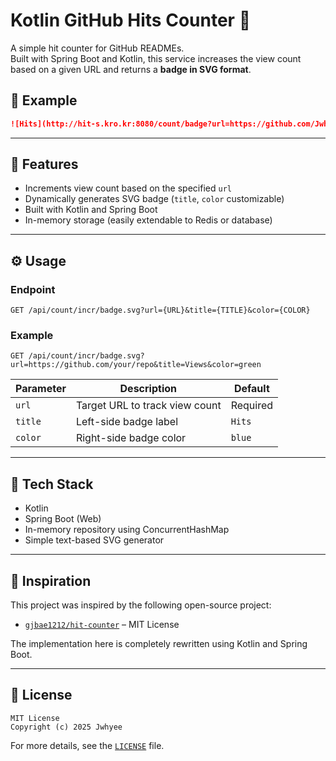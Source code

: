 # Kotlin GitHub Hits Counter 🧮

A simple hit counter for GitHub READMEs.  
Built with Spring Boot and Kotlin, this service increases the view count based on a given URL and returns a **badge in SVG format**.

## 📸 Example

```markdown
![Hits](http://hit-s.kro.kr:8080/count/badge?url=https://github.com/Jwhyee)
```

---

## 🚀 Features

- Increments view count based on the specified `url`
- Dynamically generates SVG badge (`title`, `color` customizable)
- Built with Kotlin and Spring Boot
- In-memory storage (easily extendable to Redis or database)

---

## ⚙️ Usage

### Endpoint

```
GET /api/count/incr/badge.svg?url={URL}&title={TITLE}&color={COLOR}
```

### Example

```
GET /api/count/incr/badge.svg?url=https://github.com/your/repo&title=Views&color=green
```

| Parameter | Description                     | Default |
|-----------|----------------------------------|---------|
| `url`     | Target URL to track view count  | Required |
| `title`   | Left-side badge label           | `Hits`  |
| `color`   | Right-side badge color          | `blue`  |

---

## 🧱 Tech Stack

- Kotlin
- Spring Boot (Web)
- In-memory repository using ConcurrentHashMap
- Simple text-based SVG generator

---

## 🧠 Inspiration

This project was inspired by the following open-source project:

- [`gjbae1212/hit-counter`](https://github.com/gjbae1212/hit-counter) – MIT License

The implementation here is completely rewritten using Kotlin and Spring Boot.

---

## 📄 License

```
MIT License  
Copyright (c) 2025 Jwhyee
```

For more details, see the [`LICENSE`](./LICENSE) file.
